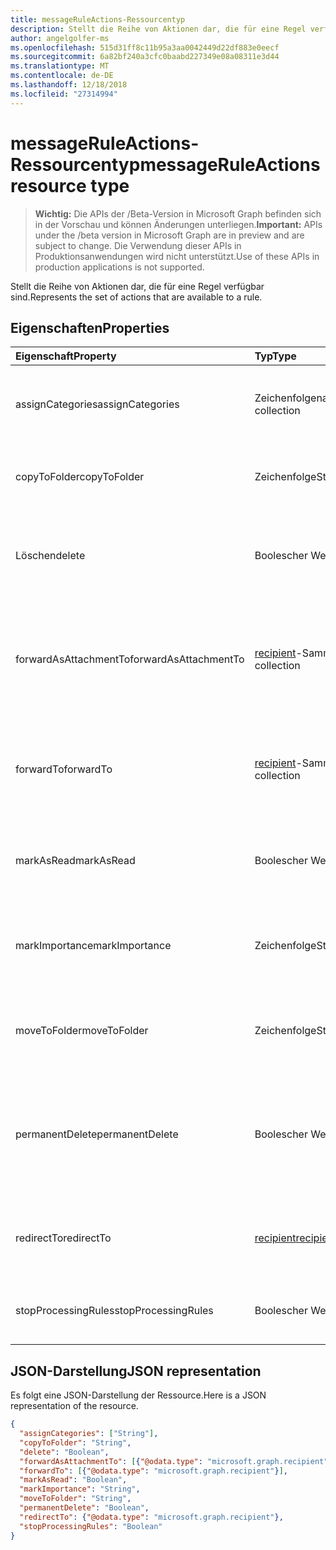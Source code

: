 ```yaml
---
title: messageRuleActions-Ressourcentyp
description: Stellt die Reihe von Aktionen dar, die für eine Regel verfügbar sind.
author: angelgolfer-ms
ms.openlocfilehash: 515d31ff8c11b95a3aa0042449d22df883e0eecf
ms.sourcegitcommit: 6a82bf240a3cfc0baabd227349e08a08311e3d44
ms.translationtype: MT
ms.contentlocale: de-DE
ms.lasthandoff: 12/18/2018
ms.locfileid: "27314994"
---
```

# <a name="messageruleactions-resource-type"></a><span data-ttu-id="10c60-103">messageRuleActions-Ressourcentyp</span><span class="sxs-lookup"><span data-stu-id="10c60-103">messageRuleActions resource type</span></span>

> <span data-ttu-id="10c60-104">**Wichtig:** Die APIs der /Beta-Version in Microsoft Graph befinden sich in der Vorschau und können Änderungen unterliegen.</span><span class="sxs-lookup"><span data-stu-id="10c60-104">**Important:** APIs under the /beta version in Microsoft Graph are in preview and are subject to change.</span></span> <span data-ttu-id="10c60-105">Die Verwendung dieser APIs in Produktionsanwendungen wird nicht unterstützt.</span><span class="sxs-lookup"><span data-stu-id="10c60-105">Use of these APIs in production applications is not supported.</span></span>

<span data-ttu-id="10c60-106">Stellt die Reihe von Aktionen dar, die für eine Regel verfügbar sind.</span><span class="sxs-lookup"><span data-stu-id="10c60-106">Represents the set of actions that are available to a rule.</span></span>

## <a name="properties"></a><span data-ttu-id="10c60-107">Eigenschaften</span><span class="sxs-lookup"><span data-stu-id="10c60-107">Properties</span></span>
| <span data-ttu-id="10c60-108">Eigenschaft</span><span class="sxs-lookup"><span data-stu-id="10c60-108">Property</span></span>     | <span data-ttu-id="10c60-109">Typ</span><span class="sxs-lookup"><span data-stu-id="10c60-109">Type</span></span>   |<span data-ttu-id="10c60-110">Beschreibung</span><span class="sxs-lookup"><span data-stu-id="10c60-110">Description</span></span>|
|:---------------|:--------|:----------|
| <span data-ttu-id="10c60-111">assignCategories</span><span class="sxs-lookup"><span data-stu-id="10c60-111">assignCategories</span></span> | <span data-ttu-id="10c60-112">Zeichenfolgenauflistung</span><span class="sxs-lookup"><span data-stu-id="10c60-112">String collection</span></span> | <span data-ttu-id="10c60-113">Eine Liste von Kategorien, die einer Nachricht zugewiesen werden sollen.</span><span class="sxs-lookup"><span data-stu-id="10c60-113">A list of categories to be assigned to a message.</span></span> |
| <span data-ttu-id="10c60-114">copyToFolder</span><span class="sxs-lookup"><span data-stu-id="10c60-114">copyToFolder</span></span> | <span data-ttu-id="10c60-115">Zeichenfolge</span><span class="sxs-lookup"><span data-stu-id="10c60-115">String</span></span> | <span data-ttu-id="10c60-116">Die ID eines Ordners, in den eine Nachricht kopiert werden soll.</span><span class="sxs-lookup"><span data-stu-id="10c60-116">The ID of a folder that a message is to be copied to.</span></span> |
| <span data-ttu-id="10c60-117">Löschen</span><span class="sxs-lookup"><span data-stu-id="10c60-117">delete</span></span> | <span data-ttu-id="10c60-118">Boolescher Wert</span><span class="sxs-lookup"><span data-stu-id="10c60-118">Boolean</span></span> | <span data-ttu-id="10c60-119">Gibt an, ob eine Nachricht in den Ordner „Gelöschte Elemente“ verschoben werden soll.</span><span class="sxs-lookup"><span data-stu-id="10c60-119">Indicates whether a message should be moved to the Deleted Items folder.</span></span> |
| <span data-ttu-id="10c60-120">forwardAsAttachmentTo</span><span class="sxs-lookup"><span data-stu-id="10c60-120">forwardAsAttachmentTo</span></span> | <span data-ttu-id="10c60-121">[recipient](recipient.md)-Sammlung</span><span class="sxs-lookup"><span data-stu-id="10c60-121">[recipient](recipient.md) collection</span></span> | <span data-ttu-id="10c60-122">Die E-Mail-Adressen der Empfänger, an die eine Nachricht als Anlage weitergeleitet werden soll.</span><span class="sxs-lookup"><span data-stu-id="10c60-122">The email addresses of the recipients to which a message should be forwarded as an attachment.</span></span> |
| <span data-ttu-id="10c60-123">forwardTo</span><span class="sxs-lookup"><span data-stu-id="10c60-123">forwardTo</span></span> | <span data-ttu-id="10c60-124">[recipient](recipient.md)-Sammlung</span><span class="sxs-lookup"><span data-stu-id="10c60-124">[recipient](recipient.md) collection</span></span> | <span data-ttu-id="10c60-125">Die E-Mail-Adressen der Empfänger, an die eine Nachricht weitergeleitet werden soll.</span><span class="sxs-lookup"><span data-stu-id="10c60-125">The email addresses of the recipients to which a message should be forwarded.</span></span> |
| <span data-ttu-id="10c60-126">markAsRead</span><span class="sxs-lookup"><span data-stu-id="10c60-126">markAsRead</span></span> | <span data-ttu-id="10c60-127">Boolescher Wert</span><span class="sxs-lookup"><span data-stu-id="10c60-127">Boolean</span></span> | <span data-ttu-id="10c60-128">Gibt an, ob eine Nachricht als gelesen markiert werden soll.</span><span class="sxs-lookup"><span data-stu-id="10c60-128">Indicates whether a message should be marked as read.</span></span> |
| <span data-ttu-id="10c60-129">markImportance</span><span class="sxs-lookup"><span data-stu-id="10c60-129">markImportance</span></span> | <span data-ttu-id="10c60-130">Zeichenfolge</span><span class="sxs-lookup"><span data-stu-id="10c60-130">String</span></span> | <span data-ttu-id="10c60-131">Legt die Wichtigkeit der Nachricht fest. Die folgenden Einstellungen sind möglich: `low`, `normal`, `high`.</span><span class="sxs-lookup"><span data-stu-id="10c60-131">Sets the importance of the message, which can be: `low`, `normal`, `high`.</span></span> |
| <span data-ttu-id="10c60-132">moveToFolder</span><span class="sxs-lookup"><span data-stu-id="10c60-132">moveToFolder</span></span> |  <span data-ttu-id="10c60-133">Zeichenfolge</span><span class="sxs-lookup"><span data-stu-id="10c60-133">String</span></span>| <span data-ttu-id="10c60-134">Die ID des Ordners, in den eine Nachricht verschoben wird.</span><span class="sxs-lookup"><span data-stu-id="10c60-134">The ID of the folder that a message will be moved to.</span></span> |
| <span data-ttu-id="10c60-135">permanentDelete</span><span class="sxs-lookup"><span data-stu-id="10c60-135">permanentDelete</span></span> | <span data-ttu-id="10c60-136">Boolescher Wert</span><span class="sxs-lookup"><span data-stu-id="10c60-136">Boolean</span></span> | <span data-ttu-id="10c60-137">Gibt an, ob eine Nachricht dauerhaft gelöscht und nicht im Ordner „Gelöschte Elemente“ gespeichert werden soll.</span><span class="sxs-lookup"><span data-stu-id="10c60-137">Indicates whether a message should be permanently deleted and not saved to the Deleted Items folder.</span></span> |
| <span data-ttu-id="10c60-138">redirectTo</span><span class="sxs-lookup"><span data-stu-id="10c60-138">redirectTo</span></span> | [<span data-ttu-id="10c60-139">recipient</span><span class="sxs-lookup"><span data-stu-id="10c60-139">recipient</span></span>](recipient.md) | <span data-ttu-id="10c60-140">Die E-Mail-Adresse, an die eine Nachricht umgeleitet werden soll.</span><span class="sxs-lookup"><span data-stu-id="10c60-140">The email address to which a message should be redirected.</span></span> |
| <span data-ttu-id="10c60-141">stopProcessingRules</span><span class="sxs-lookup"><span data-stu-id="10c60-141">stopProcessingRules</span></span> | <span data-ttu-id="10c60-142">Boolescher Wert</span><span class="sxs-lookup"><span data-stu-id="10c60-142">Boolean</span></span> | <span data-ttu-id="10c60-143">Gibt an, ob nachfolgende Regeln ausgewertet werden sollen.</span><span class="sxs-lookup"><span data-stu-id="10c60-143">Indicates whether subsequent rules should be evaluated.</span></span> |


## <a name="json-representation"></a><span data-ttu-id="10c60-144">JSON-Darstellung</span><span class="sxs-lookup"><span data-stu-id="10c60-144">JSON representation</span></span>
<span data-ttu-id="10c60-145">Es folgt eine JSON-Darstellung der Ressource.</span><span class="sxs-lookup"><span data-stu-id="10c60-145">Here is a JSON representation of the resource.</span></span>

<!-- {
  "blockType": "resource",
  "optionalProperties": [
   ],
  "@odata.type": "microsoft.graph.messageRuleActions"
}-->

```json
{
  "assignCategories": ["String"],
  "copyToFolder": "String",
  "delete": "Boolean",
  "forwardAsAttachmentTo": [{"@odata.type": "microsoft.graph.recipient"}],
  "forwardTo": [{"@odata.type": "microsoft.graph.recipient"}],
  "markAsRead": "Boolean",
  "markImportance": "String",
  "moveToFolder": "String",
  "permanentDelete": "Boolean",
  "redirectTo": {"@odata.type": "microsoft.graph.recipient"},
  "stopProcessingRules": "Boolean"
}

```

<!-- uuid: 8fcb5dbc-d5aa-4681-8e31-b001d5168d79
2015-10-25 14:57:30 UTC -->
<!-- {
  "type": "#page.annotation",
  "description": "messageRuleActions resource",
  "keywords": "",
  "section": "documentation",
  "tocPath": ""
}-->